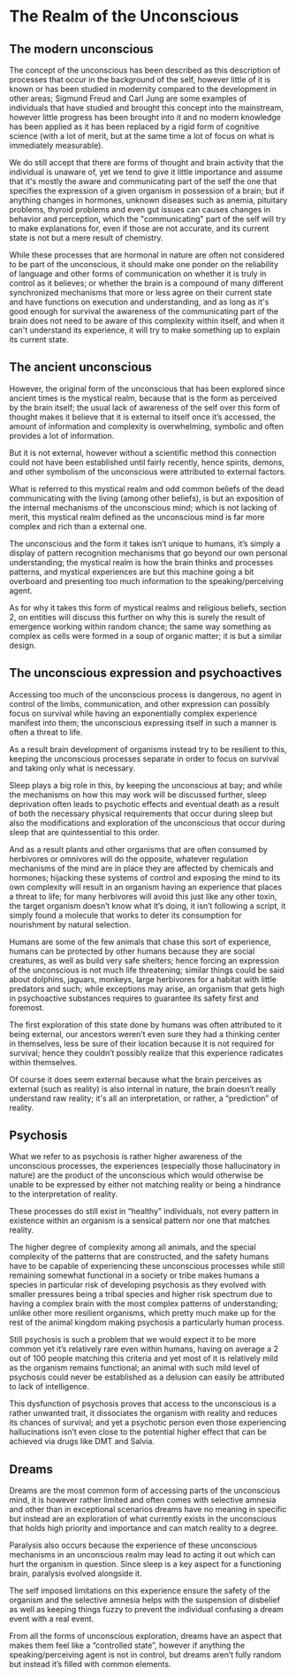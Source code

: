 # The Realm of the Unconscious

## The modern unconscious

The concept of the unconscious has been described as this description of processes that occur in the background of the self, however little of it is known or has been studied in modernity compared to the development in other areas; Sigmund Freud and Carl Jung are some examples of individuals that have studied and brought this concept into the mainstream, however little progress has been brought into it and no modern knowledge has been applied as it has been replaced by a rigid form of cognitive science (with a lot of merit, but at the same time a lot of focus on what is immediately measurable).

We do still accept that there are forms of thought and brain activity that the individual is unaware of, yet we tend to give it little importance and assume that it's mostly the aware and communicating part of the self the one that specifies the expression of a given organism in possession of a brain; but if anything changes in hormones, unknown diseases such as anemia, pituitary problems, thyroid problems and even gut issues can causes changes in behavior and perception, which the "communicating" part of the self will try to make explanations for, even if those are not accurate, and its current state is not but a mere result of chemistry.

While these processes that are hormonal in nature are often not considered to be part of the unconscious, it should make one ponder on the reliability of language and other forms of communication on whether it is truly in control as it believes; or whether the brain is a compound of many different synchronized mechanisms that more or less agree on their current state and have functions on execution and understanding, and as long as it's good enough for survival the awareness of the communicating part of the brain does not need to be aware of this complexity within itself, and when it can't understand its experience, it will try to make something up to explain its current state.

## The ancient unconscious

However, the original form of the unconscious that has been explored since ancient times is the mystical realm, because that is the form as perceived by the brain itself; the usual lack of awareness of the self over this form of thought makes it believe that it is external to itself once it’s accessed, the amount of information and complexity is overwhelming, symbolic and often provides a lot of information.

But it is not external, however without a scientific method this connection could not have been established until fairly recently, hence spirits, demons, and other symbolism of the unconscious were attributed to external factors.

What is referred to this mystical realm and odd common beliefs of the dead communicating with the living (among other beliefs), is but an exposition of the internal mechanisms of the unconscious mind; which is not lacking of merit, this mystical realm defined as the unconscious mind is far more complex and rich than a external one.

The unconscious and the form it takes isn’t unique to humans, it’s simply a display of pattern recognition mechanisms that go beyond our own personal understanding; the mystical realm is how the brain thinks and processes patterns, and mystical experiences are but this machine going a bit overboard and presenting too much information to the speaking/perceiving agent.

As for why it takes this form of mystical realms and religious beliefs, section 2, on entities will discuss this further on why this is surely the result of emergence working within random chance; the same way something as complex as cells were formed in a soup of organic matter; it is but a similar design.

## The unconscious expression and psychoactives

Accessing too much of the unconscious process is dangerous, no agent in control of the limbs, communication, and other expression can possibly focus on survival while having an exponentially complex experience manifest into them; the unconscious expressing itself in such a manner is often a threat to life.

As a result brain development of organisms instead try to be resilient to this, keeping the unconscious processes separate in order to focus on survival and taking only what is necessary.

Sleep plays a big role in this, by keeping the unconscious at bay; and while the mechanisms on how this may work will be discussed further, sleep deprivation often leads to psychotic effects and eventual death as a result of both the necessary physical requirements that occur during sleep but also the modifications and exploration of the unconscious that occur during sleep that are quintessential to this order.

And as a result plants and other organisms that are often consumed by herbivores or omnivores will do the opposite, whatever regulation mechanisms of the mind are in place they are affected by chemicals and hormones; hijacking these systems of control and exposing the mind to its own complexity will result in an organism having an experience that places a threat to life; for many herbivores will avoid this just like any other toxin, the target organism doesn’t know what it’s doing, it isn’t following a script, it simply found a molecule that works to deter its consumption for nourishment by natural selection.

Humans are some of the few animals that chase this sort of experience, humans can be protected by other humans because they are social creatures, as well as build very safe shelters; hence forcing an expression of the unconscious is not much life threatening; similar things could be said about dolphins, jaguars, monkeys, large herbivores for a habitat with little predators and such; while exceptions may arise, an organism that gets high in psychoactive substances requires to guarantee its safety first and foremost.

The first exploration of this state done by humans was often attributed to it being external, our ancestors weren’t even sure they had a thinking center in themselves, less be sure of their location because it is not required for survival; hence they couldn’t possibly realize that this experience radicates within themselves.

Of course it does seem external because what the brain perceives as external (such as reality) is also internal in nature, the brain doesn’t really understand raw reality; it's all an interpretation, or rather, a “prediction” of reality.

## Psychosis

What we refer to as psychosis is rather higher awareness of the unconscious processes, the experiences (especially those hallucinatory in nature) are the product of the unconscious which would otherwise be unable to be expressed by either not matching reality or being a hindrance to the interpretation of reality.

These processes do still exist in “healthy” individuals, not every pattern in existence within an organism is a sensical pattern nor one that matches reality.

The higher degree of complexity among all animals, and the special complexity of the patterns that are constructed, and the safety humans have to be capable of experiencing these unconscious processes while still remaining somewhat functional in a society or tribe makes humans a species in particular risk of developing psychosis as they evolved with smaller pressures being a tribal species and higher risk spectrum due to having a complex brain with the most complex patterns of understanding; unlike other more resilient organisms, which pretty much make up for the rest of the animal kingdom making psychosis a particularly human process.

Still psychosis is such a problem that we would expect it to be more common yet it’s relatively rare even within humans, having on average a 2 out of 100 people matching this criteria and yet most of it is relatively mild as the organism remains functional; an animal with such mild level of psychosis could never be established as a delusion can easily be attributed to lack of intelligence.

This dysfunction of psychosis proves that access to the unconscious is a rather unwanted trait, it dissociates the organism with reality and reduces its chances of survival; and yet a psychotic person even those experiencing hallucinations isn’t even close to the potential higher effect that can be achieved via drugs like DMT and Salvia.

## Dreams

Dreams are the most common form of accessing parts of the unconscious mind, it is however rather limited and often comes with selective amnesia and other than in exceptional scenarios dreams have no meaning in specific but instead are an exploration of what currently exists in the unconscious that holds high priority and importance and can match reality to a degree.

Paralysis also occurs because the experience of these unconscious mechanisms in an unconscious realm may lead to acting it out which can hurt the organism in question. Since sleep is a key aspect for a functioning brain, paralysis evolved alongside it.

The self imposed limitations on this experience ensure the safety of the organism and the selective amnesia helps with the suspension of disbelief as well as keeping things fuzzy to prevent the individual confusing a dream event with a real event.

From all the forms of unconscious exploration, dreams have an aspect that makes them feel like a “controlled state”, however if anything the speaking/perceiving agent is not in control, but dreams aren’t fully random but instead it’s filled with common elements.
